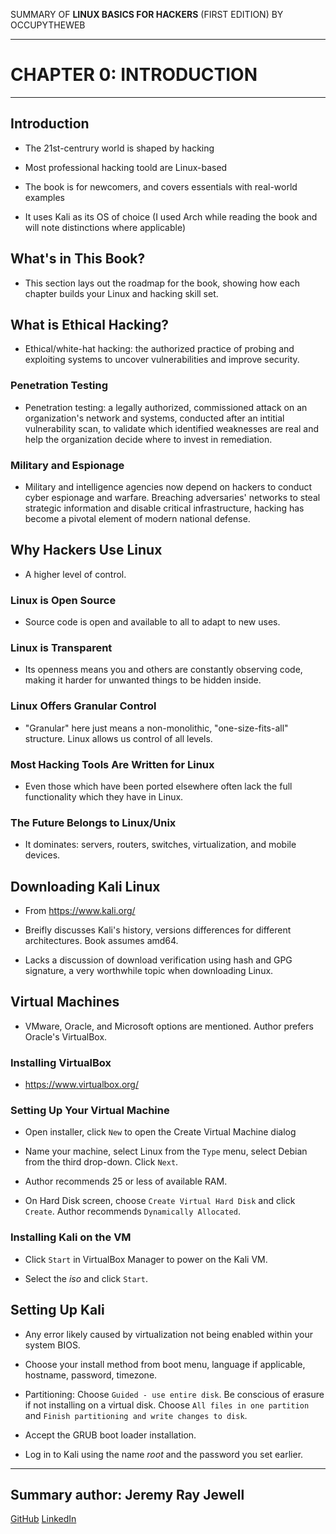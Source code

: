 SUMMARY OF 
**LINUX BASICS FOR HACKERS** 
(FIRST EDITION) BY OCCUPYTHEWEB

---

# CHAPTER 0: INTRODUCTION

---

## Introduction

- The 21st-centrury world is shaped by hacking

- Most professional hacking toold are Linux-based

- The book is for newcomers, and covers essentials with real-world examples

- It uses Kali as its OS of choice (I used Arch while reading the book and will note distinctions where applicable)

## What's in This Book?

- This section lays out the roadmap for the book, showing how each chapter builds your Linux and hacking skill set.

## What is Ethical Hacking?

- Ethical/white-hat hacking: the authorized practice of probing and exploiting systems to uncover vulnerabilities and improve security.

### Penetration Testing

- Penetration testing: a legally authorized, commissioned attack on an organization's network and systems, conducted after an intitial vulnerability scan, to validate which identified weaknesses are real and help the organization decide where to invest in remediation.

### Military and Espionage

- Military and intelligence agencies now depend on hackers to conduct cyber espionage and warfare. Breaching adversaries' networks to steal strategic information and disable critical infrastructure, hacking has become a pivotal element of modern national defense.

## Why Hackers Use Linux

- A higher level of control.

### Linux is Open Source

- Source code is open and available to all to adapt to new uses.

### Linux is Transparent

- Its openness means you and others are constantly observing code, making it harder for unwanted things to be hidden inside.

### Linux Offers Granular Control

- "Granular" here just means a non-monolithic, "one-size-fits-all" structure. Linux allows us control of all levels.

### Most Hacking Tools Are Written for Linux

- Even those which have been ported elsewhere often lack the full functionality which they have in Linux.

### The Future Belongs to Linux/Unix

- It dominates: servers, routers, switches, virtualization, and mobile devices.

## Downloading Kali Linux

- From https://www.kali.org/

- Breifly discusses Kali's history, versions differences for different architectures. Book assumes amd64.

- Lacks a discussion of download verification using hash and GPG signature, a very worthwhile topic when downloading Linux.

## Virtual Machines

- VMware, Oracle, and Microsoft options are mentioned. Author prefers Oracle's VirtualBox. 
	
### Installing VirtualBox

- https://www.virtualbox.org/ 

### Setting Up Your Virtual Machine

- Open installer, click `New` to open the Create Virtual Machine dialog

- Name your machine, select Linux from the `Type` menu, select Debian from the third drop-down. Click `Next`.

- Author recommends 25 or less of available RAM.

- On Hard Disk screen, choose `Create Virtual Hard Disk` and click `Create`. Author recommends `Dynamically Allocated`.

### Installing Kali on the VM

- Click `Start` in VirtualBox Manager to power on the Kali VM.

- Select the *iso* and click `Start`.

## Setting Up Kali

- Any error likely caused by virtualization not being enabled within your system BIOS.

- Choose your install method from boot menu, language if applicable, hostname, password, timezone.

- Partitioning: Choose `Guided - use entire disk`. Be conscious of erasure if not installing on a virtual disk. Choose `All files in one partition` and `Finish partitioning and write changes to disk`.

- Accept the GRUB boot loader installation.

- Log in to Kali using the name *root* and the password you set earlier.

---

## Summary author: **Jeremy Ray Jewell**
[GitHub](https://github.com/jeremyrayjewell)
[LinkedIn](https://www.linkedin.com/in/jeremyrayjewell)

